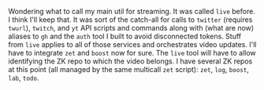 Wondering what to call my main util for streaming. It was called `live`
before. I think I'll keep that. It was sort of the catch-all for calls
to `twitter` (requires `twurl`), `twitch`, and `yt` API scripts and commands along with
(what are now) aliases to `gh` and the `auth` tool I built to avoid
disconnected tokens. Stuff from `live` applies to all of those services
and orchestrates video updates. I'll have to integrate `zet` and `boost`
now for sure. The `live` tool will have to allow identifying the ZK repo
to which the video belongs. I have several ZK repos at this point (all
managed by the same multicall `zet` script): `zet`, `log`, `boost`,
`lab`, `todo`.
